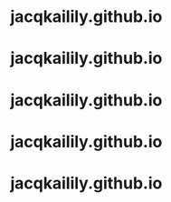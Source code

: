# jacqkailily.github.io
# jacqkailily.github.io
# jacqkailily.github.io
# jacqkailily.github.io
# jacqkailily.github.io
